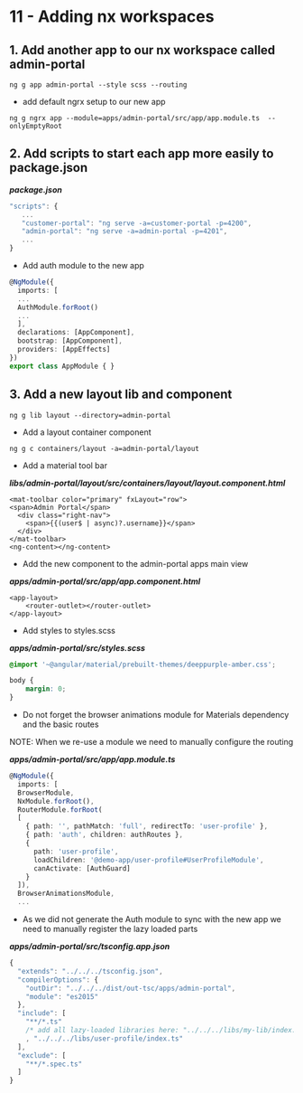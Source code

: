 # 11 - Adding nx workspaces

## 1. Add another app to our nx workspace called admin-portal

```text
ng g app admin-portal --style scss --routing
```

* add default ngrx setup to our new app

```text
ng g ngrx app --module=apps/admin-portal/src/app/app.module.ts  --onlyEmptyRoot
```

## 2. Add scripts to start each app more easily to package.json

_**package.json**_

```javascript
"scripts": {
   ...
   "customer-portal": "ng serve -a=customer-portal -p=4200",
   "admin-portal": "ng serve -a=admin-portal -p=4201",
   ...
}
```

* Add auth module to the new app

```typescript
@NgModule({
  imports: [
  ...
  AuthModule.forRoot()
  ...
  ],
  declarations: [AppComponent],
  bootstrap: [AppComponent],
  providers: [AppEffects]
})
export class AppModule { }
```

## 3. Add a new layout lib and component

```text
ng g lib layout --directory=admin-portal
```

* Add a layout container component

```text
ng g c containers/layout -a=admin-portal/layout
```

* Add a material tool bar

_**libs/admin-portal/layout/src/containers/layout/layout.component.html**_

```markup
<mat-toolbar color="primary" fxLayout="row">
<span>Admin Portal</span>
  <div class="right-nav">
    <span>{{(user$ | async)?.username}}</span>
  </div>
</mat-toolbar>
<ng-content></ng-content>
```

* Add the new component to the admin-portal apps main view

_**apps/admin-portal/src/app/app.component.html**_

```markup
<app-layout>
    <router-outlet></router-outlet>
</app-layout>
```

* Add styles to styles.scss

_**apps/admin-portal/src/styles.scss**_

```css
@import '~@angular/material/prebuilt-themes/deeppurple-amber.css';

body {
    margin: 0;
}
```

* Do not forget the browser animations module for Materials dependency and the basic routes

NOTE: When we re-use a module we need to manually configure the routing

_**apps/admin-portal/src/app/app.module.ts**_

```typescript
@NgModule({
  imports: [
  BrowserModule,
  NxModule.forRoot(),
  RouterModule.forRoot(
  [
    { path: '', pathMatch: 'full', redirectTo: 'user-profile' },
    { path: 'auth', children: authRoutes },
    {
      path: 'user-profile',
      loadChildren: '@demo-app/user-profile#UserProfileModule',
      canActivate: [AuthGuard]
    }
  ]), 
  BrowserAnimationsModule,
  ...
```

* As we did not generate the Auth module to sync with the new app we need to manually register the lazy loaded parts

_**apps/admin-portal/src/tsconfig.app.json**_

```typescript
{
  "extends": "../../../tsconfig.json",
  "compilerOptions": {
    "outDir": "../../../dist/out-tsc/apps/admin-portal",
    "module": "es2015"
  },
  "include": [
    "**/*.ts"
    /* add all lazy-loaded libraries here: "../../../libs/my-lib/index.ts" */
    , "../../../libs/user-profile/index.ts"
  ],
  "exclude": [
    "**/*.spec.ts"
  ]
}
```

